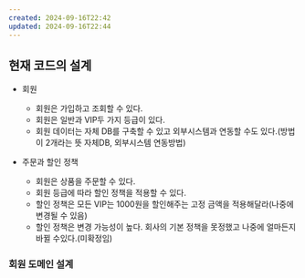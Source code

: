 ```yaml
---
created: 2024-09-16T22:42
updated: 2024-09-16T22:44
---
```

## 현재 코드의 설계  
- 회원  
  - 회원은 가입하고 조회할 수 있다.
  - 회원은 일반과 VIP두 가지 등급이 있다.
  - 회원 데이터는 자체 DB를 구축할 수 있고 외부시스템과 연동할 수도 있다.(방법이 2개라는 뜻 자체DB, 외부시스템 연동방법)

- 주문과 할인 정책
	- 회원은 상품을 주문할 수 있다.
	- 회원 등급에 따라 할인 정책을 적용할 수 있다.
	- 할인 정책은 모든 VIP는 1000원을 할인해주는 고정 금액을 적용해달라(나중에 변경될 수 있음)
	- 할인 정책은 변경 가능성이 높다. 회사의 기본 정책을 못정했고 나중에 얼마든지 바뀔 수있다.(미확정임)

### 회원 도메인 설계